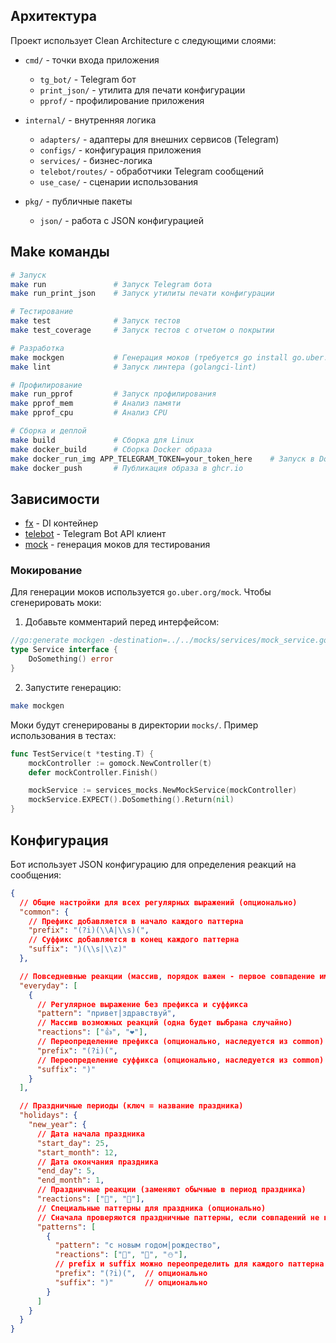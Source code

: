 ## Архитектура

Проект использует Clean Architecture с следующими слоями:

- `cmd/` - точки входа приложения
  - `tg_bot/` - Telegram бот
  - `print_json/` - утилита для печати конфигурации
  - `pprof/` - профилирование приложения

- `internal/` - внутренняя логика
  - `adapters/` - адаптеры для внешних сервисов (Telegram)
  - `configs/` - конфигурация приложения
  - `services/` - бизнес-логика
  - `telebot/routes/` - обработчики Telegram сообщений
  - `use_case/` - сценарии использования

- `pkg/` - публичные пакеты
  - `json/` - работа с JSON конфигурацией

## Make команды

```bash
# Запуск
make run               # Запуск Telegram бота
make run_print_json    # Запуск утилиты печати конфигурации

# Тестирование
make test              # Запуск тестов
make test_coverage     # Запуск тестов с отчетом о покрытии

# Разработка
make mockgen           # Генерация моков (требуется go install go.uber.org/mock/mockgen@latest)
make lint              # Запуск линтера (golangci-lint)

# Профилирование
make run_pprof         # Запуск профилирования
make pprof_mem         # Анализ памяти
make pprof_cpu         # Анализ CPU

# Сборка и деплой
make build             # Сборка для Linux
make docker_build      # Сборка Docker образа
make docker_run_img APP_TELEGRAM_TOKEN=your_token_here    # Запуск в Docker
make docker_push       # Публикация образа в ghcr.io
```

## Зависимости

- [fx](https://github.com/uber-go/fx) - DI контейнер
- [telebot](https://github.com/tucnak/telebot) - Telegram Bot API клиент
- [mock](https://github.com/uber-go/mock) - генерация моков для тестирования

### Мокирование

Для генерации моков используется `go.uber.org/mock`. Чтобы сгенерировать моки:

1. Добавьте комментарий перед интерфейсом:
```go
//go:generate mockgen -destination=../../mocks/services/mock_service.go -package=services_mocks github.com/fromsi/tg_reaction/internal/services Service
type Service interface {
    DoSomething() error
}
```

2. Запустите генерацию:
```bash
make mockgen
```

Моки будут сгенерированы в директории `mocks/`. Пример использования в тестах:

```go
func TestService(t *testing.T) {
    mockController := gomock.NewController(t)
    defer mockController.Finish()

    mockService := services_mocks.NewMockService(mockController)
    mockService.EXPECT().DoSomething().Return(nil)
}
```

## Конфигурация

Бот использует JSON конфигурацию для определения реакций на сообщения:

```json
{
  // Общие настройки для всех регулярных выражений (опционально)
  "common": {
    // Префикс добавляется в начало каждого паттерна
    "prefix": "(?i)(\\A|\\s)(",
    // Суффикс добавляется в конец каждого паттерна
    "suffix": ")(\\s|\\z)"
  },

  // Повседневные реакции (массив, порядок важен - первое совпадение имеет приоритет)
  "everyday": [
    {
      // Регулярное выражение без префикса и суффикса
      "pattern": "привет|здравствуй",
      // Массив возможных реакций (одна будет выбрана случайно)
      "reactions": ["👍", "❤️"],
      // Переопределение префикса (опционально, наследуется из common)
      "prefix": "(?i)(",
      // Переопределение суффикса (опционально, наследуется из common)
      "suffix": ")"
    }
  ],

  // Праздничные периоды (ключ = название праздника)
  "holidays": {
    "new_year": {
      // Дата начала праздника
      "start_day": 25,
      "start_month": 12,
      // Дата окончания праздника
      "end_day": 5,
      "end_month": 1,
      // Праздничные реакции (заменяют обычные в период праздника)
      "reactions": ["🎄", "🎅"],
      // Специальные паттерны для праздника (опционально)
      // Сначала проверяются праздничные паттерны, если совпадений не найдено - проверяются everyday паттерны
      "patterns": [
        {
          "pattern": "с новым годом|рождество",
          "reactions": ["🎄", "🎅", "⛄"],
          // prefix и suffix можно переопределить для каждого паттерна
          "prefix": "(?i)(",  // опционально
          "suffix": ")"       // опционально
        }
      ]
    }
  }
}
``` 